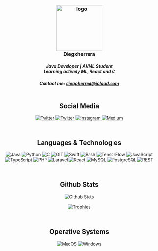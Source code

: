 <h3 align="center">
    <img src="https://avatars.githubusercontent.com/u/78816554?v=4" width="150"
        height="150" alt="logo" /></br>
    Diegxherrera
    <h5 align="center">
        Java Developer | AI/ML Student</br>
        Learning actively ML, React and C
    </h5>
    <h5 align="center">
        Contact me: <a href="mailto:diegoherred@icloud.com">diegoherred@icloud.com</>
    </h5>
</h3>

<p align="center">
    <a href="https://github.com/Diegxherrera?tab=followers">
        <img src="https://img.shields.io/github/followers/Diegxherrera?style=for-the-badge&logo=starship&color=B5E8E0&logoColor=D9E0EE&labelColor=302D41"
            alt="">
    </a><br>
</p>

<h2 align="center">Social Media</h2>
<p align="center">
        <a href="https://www.linkedin.com/in/diegxherrera/">
        <img src="https://img.shields.io/badge/LinkedIn-1DA1F2?style=for-the-badge&logo=linkedin&color=B5E8E0&logoColor=D9E0EE&labelColor=302D41"
            alt="Twitter">
    </a>
    <a href="https://twitter.com/Diegxherrera">
        <img src="https://img.shields.io/badge/Twitter-1DA1F2?style=for-the-badge&logo=twitter&color=B5E8E0&logoColor=D9E0EE&labelColor=302D41"
            alt="Twitter">
    </a>
    <a href="https://www.instagram.com/diegxherrera">
        <img src="https://img.shields.io/badge/Instagram-E4405F?style=for-the-badge&logo=instagram&color=B5E8E0&logoColor=D9E0EE&labelColor=302D41"
            alt="Instagram" />
    </a>
    <a href="https://medium.com/@diegxherrera">
        <img src="https://img.shields.io/badge/Medium-5865F2?style=for-the-badge&logo=medium&color=B5E8E0&logoColor=D9E0EE&labelColor=302D41"
            alt="Medium">
    </a>
</p><br>
<h2 align="center">Languages & Technologies</h2>
<p align="center">
     <img src="https://img.shields.io/badge/Java-FFD43B?style=for-the-badge&logo=openjdk&logoColor=D9E0EE&color=B5E8E0&labelColor=302D41"
        alt="Java">
    <img src="https://img.shields.io/badge/Python-FFD43B?style=for-the-badge&logo=python&logoColor=D9E0EE&color=B5E8E0&labelColor=302D41"
        alt="Python">
    <img src="https://img.shields.io/badge/C-4EAA25?style=for-the-badge&logo=C&logoColor=D9E0EE&color=B5E8E0&labelColor=302D41"
        alt="C">
    <img src="https://img.shields.io/badge/Git-4EAA25?style=for-the-badge&logo=GIT&logoColor=D9E0EE&color=B5E8E0&labelColor=302D41"
        alt="GIT">
    <img src="https://img.shields.io/badge/Swift-00ADD8?style=for-the-badge&logo=swift&logoColor=D9E0EE&color=B5E8E0&labelColor=302D41"
        alt="Swift">
    <img src="https://img.shields.io/badge/GNU%20Bash-4EAA25?style=for-the-badge&logo=GNU%20Bash&logoColor=D9E0EE&color=B5E8E0&labelColor=302D41"
        alt="Bash">
    <img src="https://img.shields.io/badge/TensorFlow-4EAA25?style=for-the-badge&logo=TensorFlow&logoColor=D9E0EE&color=B5E8E0&labelColor=302D41"
        alt="TensorFlow">
    <img src="https://img.shields.io/badge/JavaScript-4EAA25?style=for-the-badge&logo=JavaScript&logoColor=D9E0EE&color=B5E8E0&labelColor=302D41"
        alt="JavaScript">
    <img src="https://img.shields.io/badge/TypeScript-4EAA25?style=for-the-badge&logo=TypeScript&logoColor=D9E0EE&color=B5E8E0&labelColor=302D41"
        alt="TypeScript">
    <img src="https://img.shields.io/badge/PHP-4EAA25?style=for-the-badge&logo=PHP&logoColor=D9E0EE&color=B5E8E0&labelColor=302D41"
        alt="PHP">
    <img src="https://img.shields.io/badge/Laravel-4EAA25?style=for-the-badge&logo=Laravel&logoColor=D9E0EE&color=B5E8E0&labelColor=302D41"
        alt="Laravel">
    <img src="https://img.shields.io/badge/React-4EAA25?style=for-the-badge&logo=React&logoColor=D9E0EE&color=B5E8E0&labelColor=302D41"
        alt="React">
    <img src="https://img.shields.io/badge/MySQL-4EAA25?style=for-the-badge&logo=MySQL&logoColor=D9E0EE&color=B5E8E0&labelColor=302D41"
        alt="MySQL">
    <img src="https://img.shields.io/badge/PostgreSQL-4EAA25?style=for-the-badge&logo=PostgreSQL&logoColor=D9E0EE&color=B5E8E0&labelColor=302D41"
        alt="PostgreSQL">
    <img src="https://img.shields.io/badge/RESTful APIs-4EAA25?style=for-the-badge&logo=REST&logoColor=D9E0EE&color=B5E8E0&labelColor=302D41"
        alt="REST">
</p><br>

<h2 align="center">Github Stats</h2>
<p align="center">
    <img src="https://github-readme-stats.vercel.app/api?username=Diegxherrera&row_icons=true&include_all_commits=true&hide=issues&hide_border=true&theme=nord"
        alt="Github Stats"><br><br>
    <a href="https://github.com/Diegxherrera">
        <img src="https://github-profile-trophy.vercel.app/?username=Diegxherrera&theme=nord&row=2" alt="Trophies">
    </a>
    <br>
</p><br>

<h2 align="center">Operative Systems</h2>
<p align="center">
    <img src="https://img.shields.io/badge/MacOS-0078D6?style=for-the-badge&logo=macos&logoColor=D9E0EE&color=B5E8E0&labelColor=302D41"
        alt="MacOS">
    <img src="https://img.shields.io/badge/Windows-0078D6?style=for-the-badge&logo=windows&logoColor=D9E0EE&color=B5E8E0&labelColor=302D41"
        alt="Windows">
</p><br>
